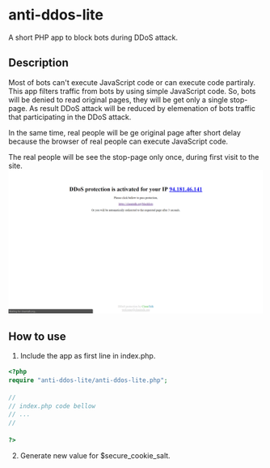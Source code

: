 # anti-ddos-lite
A short PHP app to block bots during DDoS attack.

## Description
Most of bots can't execute JavaScript code or can execute code partiraly. This app filters traffic from bots by using simple JavaScript code. So, bots will be denied to read original pages, they will be get only a single stop-page. As result DDoS attack will be reduced by elemenation of bots traffic that participating in the DDoS attack.

In the same time, real people will be ge original page after short delay because the browser of real people can execute JavaScript code.

The real people will be see the stop-page only once, during first visit to the site.
<img src="images/stop-page.png" >

## How to use

1. Include the app as first line in index.php.
```php
<?php
require "anti-ddos-lite/anti-ddos-lite.php";

//
// index.php code bellow
// ...
//

?>
```

2. Generate new value for $secure_cookie_salt. 
